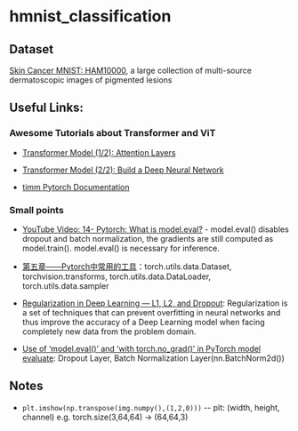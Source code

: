 # hmnist_classification

## Dataset
[Skin Cancer MNIST: HAM10000](https://www.kaggle.com/datasets/kmader/skin-cancer-mnist-ham10000), a large collection of multi-source dermatoscopic images of pigmented lesions


## Useful Links:
### Awesome Tutorials about Transformer and ViT
- [Transformer Model (1/2): Attention Layers](https://www.youtube.com/watch?v=FC8PziPmxnQ)
- [Transformer Model (2/2): Build a Deep Neural Network](https://www.youtube.com/watch?v=J4H6A4-dvhE)

- [timm Pytorch Documentation](https://rwightman.github.io/pytorch-image-models/)


### Small points
- [YouTube Video: 14- Pytorch: What is model.eval?](https://www.youtube.com/watch?v=GzjRE3MUx6Q) - model.eval() disables dropout and batch normalization, the gradients are still computed as model.train(). model.eval() is necessary for inference.

- [第五章——Pytorch中常用的工具](https://blog.csdn.net/zhenaoxi1077/article/details/80953227)：torch.utils.data.Dataset, torchvision.transforms, torch.utils.data.DataLoader, torch.utils.data.sampler

- [Regularization in Deep Learning — L1, L2, and Dropout](https://towardsdatascience.com/regularization-in-deep-learning-l1-l2-and-dropout-377e75acc036#:~:text=Regularization%20is%20a%20set%20of,data%20from%20the%20problem%20domain.): Regularization is a set of techniques that can prevent overfitting in neural networks and thus improve the accuracy of a Deep Learning model when facing completely new data from the problem domain.

- [Use of ‘model.eval()’ and ‘with torch.no_grad()’ in PyTorch model evaluate](https://androidkt.com/use-of-model-eval-and-with-torch-no_grad-in-pytorch-model-evaluate/): Dropout Layer, Batch Normalization Layer(nn.BatchNorm2d())


## Notes
- ```plt.imshow(np.transpose(img.numpy(),(1,2,0)))``` -- plt: (width, height, channel) e.g. torch.size(3,64,64) -> (64,64,3)